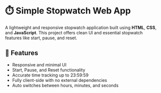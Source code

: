# ⏱️ Simple Stopwatch Web App

A lightweight and responsive stopwatch application built using **HTML**, **CSS**, and **JavaScript**. This project offers clean UI and essential stopwatch features like start, pause, and reset.

## 🚀 Features

- Responsive and minimal UI
- Start, Pause, and Reset functionality
- Accurate time tracking up to 23:59:59
- Fully client-side with no external dependencies
- Auto switches between hours, minutes, and seconds
